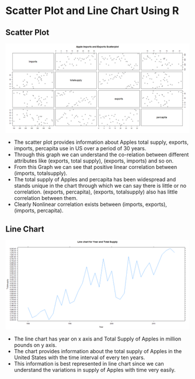 # Scatter Plot and Line Chart Using R


## Scatter Plot ##

![Alt text](SC.png?raw=true "Optional Title")

* The scatter plot provides information about Apples total supply, exports, imports, percapita use in US over a period of 30 years.
* Through this graph we can understand the co-relation between different attributes like (exports, total supply), (exports, imports) and so on.
* From this Graph we can see that positive linear correlation between (imports, totalsupply).
* The total supply of Apples and percapita has been widespread and stands unique in the chart through which we can say there is little or no correlation. (exports, percapita), (exports, totalsupply) also has little correlation between them.
* Clearly Nonlinear correlation exists between (imports, exports), (imports, percapita).

## Line Chart ##

![Alt text](Line.png?raw=true "Optional Title")

* The line chart has year on x axis and Total Supply of Apples in million pounds on y axis.
* The chart provides information about the total supply of Apples in the United States with the time interval of every ten years.
* This information is best represented in line chart since we can understand the variations in supply of Apples with time very easily.
